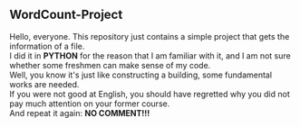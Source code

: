 ## WordCount-Project
Hello, everyone. This repository just contains a simple project that gets the information of a file.  
I did it in **PYTHON** for the reason that I am familiar with it, and I am not sure whether some freshmen can make sense of my code.  
Well, you know it's just like constructing a building, some fundamental works are needed.  
If you were not good at English, you should have regretted why you did not pay much attention on your former course.  
And repeat it again: **NO COMMENT!!!**
